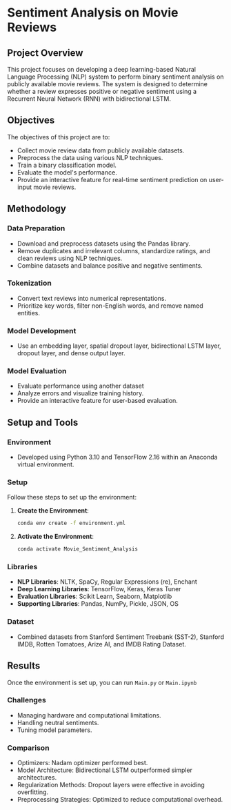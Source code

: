 # Sentiment Analysis on Movie Reviews

## Project Overview

This project focuses on developing a deep learning-based Natural Language Processing (NLP) system to perform binary sentiment analysis on publicly available movie reviews. The system is designed to determine whether a review expresses positive or negative sentiment using a Recurrent Neural Network (RNN) with bidirectional LSTM.

## Objectives

The objectives of this project are to:
- Collect movie review data from publicly available datasets.
- Preprocess the data using various NLP techniques.
- Train a binary classification model.
- Evaluate the model's performance.
- Provide an interactive feature for real-time sentiment prediction on user-input movie reviews.

## Methodology

### Data Preparation
- Download and preprocess datasets using the Pandas library.
- Remove duplicates and irrelevant columns, standardize ratings, and clean reviews using NLP techniques.
- Combine datasets and balance positive and negative sentiments.

### Tokenization
- Convert text reviews into numerical representations.
- Prioritize key words, filter non-English words, and remove named entities.

### Model Development
- Use an embedding layer, spatial dropout layer, bidirectional LSTM layer, dropout layer, and dense output layer.

### Model Evaluation
- Evaluate performance using another dataset
- Analyze errors and visualize training history.
- Provide an interactive feature for user-based evaluation.

## Setup and Tools

### Environment
- Developed using Python 3.10 and TensorFlow 2.16 within an Anaconda virtual environment.

### Setup
Follow these steps to set up the environment:

1. **Create the Environment**:
    ```bash
    conda env create -f environment.yml
    ```

2. **Activate the Environment**:
    ```bash
    conda activate Movie_Sentiment_Analysis
    ```

### Libraries
- **NLP Libraries**: NLTK, SpaCy, Regular Expressions (re), Enchant
- **Deep Learning Libraries**: TensorFlow, Keras, Keras Tuner
- **Evaluation Libraries**: Scikit Learn, Seaborn, Matplotlib
- **Supporting Libraries**: Pandas, NumPy, Pickle, JSON, OS

### Dataset
- Combined datasets from Stanford Sentiment Treebank (SST-2), Stanford IMDB, Rotten Tomatoes, Arize AI, and IMDB Rating Dataset.

## Results
Once the environment is set up, you can run `Main.py` or `Main.ipynb`

### Challenges
- Managing hardware and computational limitations.
- Handling neutral sentiments.
- Tuning model parameters.

### Comparison
- Optimizers: Nadam optimizer performed best.
- Model Architecture: Bidirectional LSTM outperformed simpler architectures.
- Regularization Methods: Dropout layers were effective in avoiding overfitting.
- Preprocessing Strategies: Optimized to reduce computational overhead.
